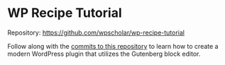 # WP Recipe Tutorial

Repository: https://github.com/wpscholar/wp-recipe-tutorial

Follow along with the [commits to this repository](https://github.com/wpscholar/wp-recipe-tutorial/commits/master) to learn how to create a modern WordPress plugin that utilizes the Gutenberg block editor.
